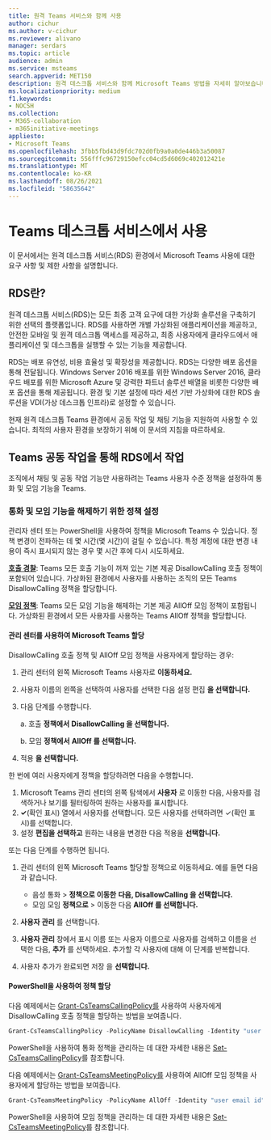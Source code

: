 ```yaml
---
title: 원격 Teams 서비스와 함께 사용
author: cichur
ms.author: v-cichur
ms.reviewer: alivano
manager: serdars
ms.topic: article
audience: admin
ms.service: msteams
search.appverid: MET150
description: 원격 데스크톱 서비스와 함께 Microsoft Teams 방법을 자세히 알아보습니다.
ms.localizationpriority: medium
f1.keywords:
- NOCSH
ms.collection:
- M365-collaboration
- m365initiative-meetings
appliesto:
- Microsoft Teams
ms.openlocfilehash: 3fbb5fbd43d9fdc702d0fb9a0a0de446b3a50087
ms.sourcegitcommit: 556fffc96729150efcc04cd5d6069c402012421e
ms.translationtype: MT
ms.contentlocale: ko-KR
ms.lasthandoff: 08/26/2021
ms.locfileid: "58635642"
---
```

# <a name="teams-in-remote-desktop-services"></a>Teams 데스크톱 서비스에서 사용

이 문서에서는 원격 데스크톱 서비스(RDS) 환경에서 Microsoft Teams 사용에 대한 요구 사항 및 제한 사항을 설명합니다.

## <a name="what-is-rds"></a>RDS란?

원격 데스크톱 서비스(RDS)는 모든 최종 고객 요구에 대한 가상화 솔루션을 구축하기 위한 선택의 플랫폼입니다. RDS를 사용하면 개별 가상화된 애플리케이션을 제공하고, 안전한 모바일 및 원격 데스크톱 액세스를 제공하고, 최종 사용자에게 클라우드에서 애플리케이션 및 데스크톱을 실행할 수 있는 기능을 제공합니다.

RDS는 배포 유연성, 비용 효율성 및 확장성을 제공합니다. RDS는 다양한 배포 옵션을 통해 전달됩니다. Windows Server 2016 배포를 위한 Windows Server 2016, 클라우드 배포를 위한 Microsoft Azure 및 강력한 파트너 솔루션 배열을 비롯한 다양한 배포 옵션을 통해 제공됩니다.
환경 및 기본 설정에 따라 세션 기반 가상화에 대한 RDS 솔루션을 VDI(가상 데스크톱 인프라)로 설정할 수 있습니다.

현재 원격 데스크톱 Teams 환경에서 공동 작업 및 채팅 기능을 지원하여 사용할 수 있습니다. 최적의 사용자 환경을 보장하기 위해 이 문서의 지침을 따르하세요.

## <a name="teams-on-rds-with-chat-and-collaboration"></a>Teams 공동 작업을 통해 RDS에서 작업

조직에서 채팅 및 공동 작업 기능만 사용하려는 Teams 사용자 수준 정책을 설정하여 통화 및 모임 기능을 Teams.

### <a name="set-policies-to-turn-off-calling-and-meeting-functionality"></a>통화 및 모임 기능을 해제하기 위한 정책 설정

관리자 센터 또는 PowerShell을 사용하여 정책을 Microsoft Teams 수 있습니다. 정책 변경이 전파하는 데 몇 시간(몇 시간)이 걸릴 수 있습니다. 특정 계정에 대한 변경 내용이 즉시 표시되지 않는 경우 몇 시간 후에 다시 시도하세요.

[**호출 경찰**](teams-calling-policy.md): Teams 모든 호출 기능이 꺼져 있는 기본 제공 DisallowCalling 호출 정책이 포함되어 있습니다. 가상화된 환경에서 사용자를 사용하는 조직의 모든 Teams DisallowCalling 정책을 할당합니다.

[**모임 정책**](meeting-policies-in-teams.md): Teams 모든 모임 기능을 해제하는 기본 제공 AllOff 모임 정책이 포함됩니다. 가상화된 환경에서 모든 사용자를 사용하는 Teams AllOff 정책을 할당합니다.

#### <a name="assign-policies-using-the-microsoft-teams-admin-center"></a>관리 센터를 사용하여 Microsoft Teams 할당

DisallowCalling 호출 정책 및 AllOff 모임 정책을 사용자에게 할당하는 경우:

1. 관리 센터의 왼쪽 Microsoft Teams 사용자로 **이동하세요.**
2. 사용자 이름의 왼쪽을 선택하여 사용자를 선택한 다음 설정 편집 **을 선택합니다.**
3. 다음 단계를 수행합니다.

    a.  호출 **정책에서** **DisallowCalling 을 선택합니다.**

    b.  모임 **정책에서** **AllOff 를 선택합니다.**

4. 적용 **을 선택합니다.**

한 번에 여러 사용자에게 정책을 할당하려면 다음을 수행합니다.

1. Microsoft Teams 관리 센터의 왼쪽 탐색에서 **사용자** 로 이동한 다음, 사용자를 검색하거나 보기를 필터링하여 원하는 사용자를 표시합니다.
2. **&#x2713;**(확인 표시) 열에서 사용자를 선택합니다. 모든 사용자를 선택하려면 &#x2713;(확인 표시)를 선택합니다.
3. 설정 **편집을 선택하고** 원하는 내용을 변경한 다음 적용을 **선택합니다.**

또는 다음 단계를 수행하면 됩니다.

1. 관리 센터의 왼쪽 Microsoft Teams 할당할 정책으로 이동하세요. 예를 들면 다음과 같습니다.

    - 음성 통화  >  **정책으로 이동한** **다음, DisallowCalling 을 선택합니다.**
    - 모임 모임 **정책으로**  >  이동한 다음 **AllOff 를 선택합니다.**

2. **사용자 관리** 를 선택합니다.
3. **사용자 관리** 창에서 표시 이름 또는 사용자 이름으로 사용자를 검색하고 이름을 선택한 다음, **추가** 를 선택하세요. 추가할 각 사용자에 대해 이 단계를 반복합니다.
4. 사용자 추가가 완료되면 저장 을 **선택합니다.**

#### <a name="assign-policies-using-powershell"></a>PowerShell을 사용하여 정책 할당

다음 예제에서는 [Grant-CsTeamsCallingPolicy를](/powershell/module/skype/grant-csteamscallingpolicy) 사용하여 사용자에게 DisallowCalling 호출 정책을 할당하는 방법을 보여줍니다.

```PowerShell
Grant-CsTeamsCallingPolicy -PolicyName DisallowCalling -Identity "user email id"
```

PowerShell을 사용하여 통화 정책을 관리하는 데 대한 자세한 내용은 [Set-CsTeamsCallingPolicy](/powershell/module/skype/set-csteamscallingpolicy)를 참조합니다.

다음 예제에서는 [Grant-CsTeamsMeetingPolicy를](/powershell/module/skype/grant-csteamsmeetingpolicy) 사용하여 AllOff 모임 정책을 사용자에게 할당하는 방법을 보여줍니다.

```PowerShell
Grant-CsTeamsMeetingPolicy -PolicyName AllOff -Identity "user email id"
```

PowerShell을 사용하여 모임 정책을 관리하는 데 대한 자세한 내용은 [Set-CsTeamsMeetingPolicy](/powershell/module/skype/set-csteamsmeetingpolicy)를 참조합니다.